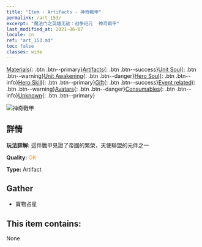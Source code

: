 ```yaml
---
title: "Item - Artifacts - 神奇戰甲"
permalink: /art_153/
excerpt: "魔法门之英雄无敌：战争纪元  神奇戰甲"
last_modified_at: 2021-06-07
locale: cn
ref: "art_153.md"
toc: false
classes: wide
---
```

 [Materials](/ItemsCN/){: .btn .btn--primary}[Artifacts](/ItemsCN/Artifacts/){: .btn .btn--success}[Unit Soul](/ItemsCN/UnitSoul/){: .btn .btn--warning}[Unit Awakening](/ItemsCN/UnitAwakening/){: .btn .btn--danger}[Hero Soul](/ItemsCN/HeroSoul/){: .btn .btn--info}[Hero Skill](/ItemsCN/HeroSkill/){: .btn .btn--primary}[Gift](/ItemsCN/Gift/){: .btn .btn--success}[Event related](/ItemsCN/Events/){: .btn .btn--warning}[Avatars](/ItemsCN/Avatars/){: .btn .btn--danger}[Consumables](/ItemsCN/Consumables/){: .btn .btn--info}[Unknown](/ItemsCN/Unknown/){: .btn .btn--primary}

 ![神奇戰甲](/images/t/artifact_40414.png)

## 詳情
 **玩法詳解:** 這件戰甲見證了帝國的繁榮，天使聯盟的元件之一

 **Quality:** <span style="color: #FF8C00">OK</span>

 **Type:** Artifact

## Gather

*    寶物占星 

## This item contains:

  None

